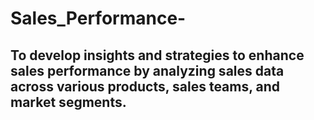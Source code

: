 # Sales_Performance-
To develop insights and strategies to enhance sales performance by analyzing sales data across various products, sales teams, and market segments. 
---
